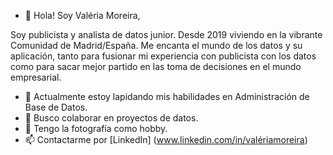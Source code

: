 - 👋 Hola! Soy Valéria Moreira,

Soy publicista y analista de datos junior. Desde 2019 viviendo en la vibrante Comunidad de Madrid/España. 
Me encanta el mundo de los datos y su aplicación, tanto para  fusionar mi experiencia con publicista con los datos como para sacar mejor partido en las toma de decisiones en el mundo empresarial. 

- 🌱 Actualmente estoy lapidando mis habilidades en Administración de Base de Datos.
- 💞️ Busco colaborar en proyectos de datos.
- 👀 Tengo la fotografía como hobby.
- 📫 Contactarme por [LinkedIn] (www.linkedin.com/in/valériamoreira)
